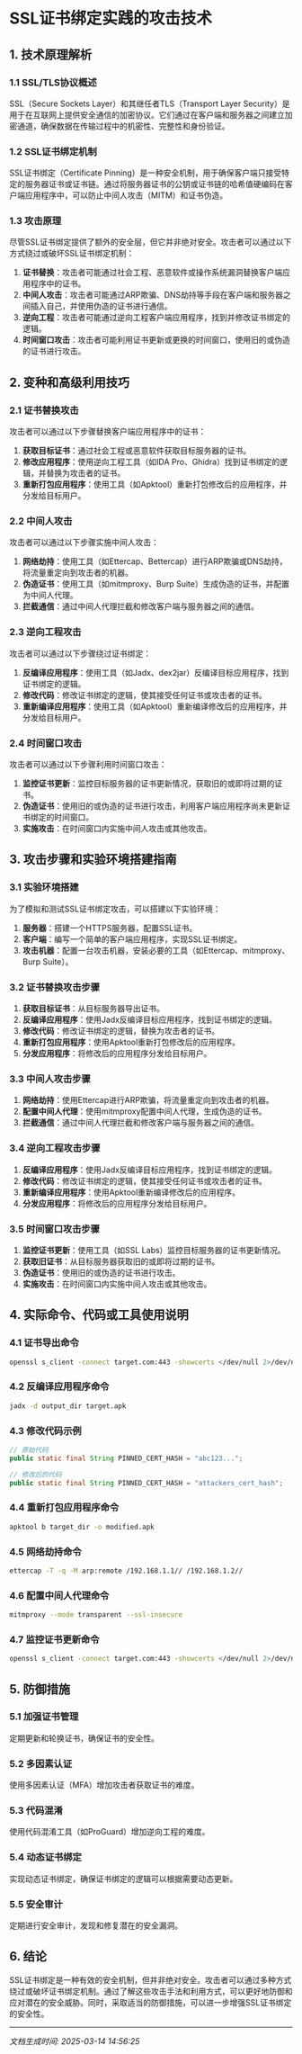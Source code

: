 # SSL证书绑定实践的攻击技术

## 1. 技术原理解析

### 1.1 SSL/TLS协议概述
SSL（Secure Sockets Layer）和其继任者TLS（Transport Layer Security）是用于在互联网上提供安全通信的加密协议。它们通过在客户端和服务器之间建立加密通道，确保数据在传输过程中的机密性、完整性和身份验证。

### 1.2 SSL证书绑定机制
SSL证书绑定（Certificate Pinning）是一种安全机制，用于确保客户端只接受特定的服务器证书或证书链。通过将服务器证书的公钥或证书链的哈希值硬编码在客户端应用程序中，可以防止中间人攻击（MITM）和证书伪造。

### 1.3 攻击原理
尽管SSL证书绑定提供了额外的安全层，但它并非绝对安全。攻击者可以通过以下方式绕过或破坏SSL证书绑定机制：

1. **证书替换**：攻击者可能通过社会工程、恶意软件或操作系统漏洞替换客户端应用程序中的证书。
2. **中间人攻击**：攻击者可能通过ARP欺骗、DNS劫持等手段在客户端和服务器之间插入自己，并使用伪造的证书进行通信。
3. **逆向工程**：攻击者可能通过逆向工程客户端应用程序，找到并修改证书绑定的逻辑。
4. **时间窗口攻击**：攻击者可能利用证书更新或更换的时间窗口，使用旧的或伪造的证书进行攻击。

## 2. 变种和高级利用技巧

### 2.1 证书替换攻击
攻击者可以通过以下步骤替换客户端应用程序中的证书：

1. **获取目标证书**：通过社会工程或恶意软件获取目标服务器的证书。
2. **修改应用程序**：使用逆向工程工具（如IDA Pro、Ghidra）找到证书绑定的逻辑，并替换为攻击者的证书。
3. **重新打包应用程序**：使用工具（如Apktool）重新打包修改后的应用程序，并分发给目标用户。

### 2.2 中间人攻击
攻击者可以通过以下步骤实施中间人攻击：

1. **网络劫持**：使用工具（如Ettercap、Bettercap）进行ARP欺骗或DNS劫持，将流量重定向到攻击者的机器。
2. **伪造证书**：使用工具（如mitmproxy、Burp Suite）生成伪造的证书，并配置为中间人代理。
3. **拦截通信**：通过中间人代理拦截和修改客户端与服务器之间的通信。

### 2.3 逆向工程攻击
攻击者可以通过以下步骤绕过证书绑定：

1. **反编译应用程序**：使用工具（如Jadx、dex2jar）反编译目标应用程序，找到证书绑定的逻辑。
2. **修改代码**：修改证书绑定的逻辑，使其接受任何证书或攻击者的证书。
3. **重新编译应用程序**：使用工具（如Apktool）重新编译修改后的应用程序，并分发给目标用户。

### 2.4 时间窗口攻击
攻击者可以通过以下步骤利用时间窗口攻击：

1. **监控证书更新**：监控目标服务器的证书更新情况，获取旧的或即将过期的证书。
2. **伪造证书**：使用旧的或伪造的证书进行攻击，利用客户端应用程序尚未更新证书绑定的时间窗口。
3. **实施攻击**：在时间窗口内实施中间人攻击或其他攻击。

## 3. 攻击步骤和实验环境搭建指南

### 3.1 实验环境搭建
为了模拟和测试SSL证书绑定攻击，可以搭建以下实验环境：

1. **服务器**：搭建一个HTTPS服务器，配置SSL证书。
2. **客户端**：编写一个简单的客户端应用程序，实现SSL证书绑定。
3. **攻击机器**：配置一台攻击机器，安装必要的工具（如Ettercap、mitmproxy、Burp Suite）。

### 3.2 证书替换攻击步骤
1. **获取目标证书**：从目标服务器导出证书。
2. **反编译应用程序**：使用Jadx反编译目标应用程序，找到证书绑定的逻辑。
3. **修改代码**：修改证书绑定的逻辑，替换为攻击者的证书。
4. **重新打包应用程序**：使用Apktool重新打包修改后的应用程序。
5. **分发应用程序**：将修改后的应用程序分发给目标用户。

### 3.3 中间人攻击步骤
1. **网络劫持**：使用Ettercap进行ARP欺骗，将流量重定向到攻击者的机器。
2. **配置中间人代理**：使用mitmproxy配置中间人代理，生成伪造的证书。
3. **拦截通信**：通过中间人代理拦截和修改客户端与服务器之间的通信。

### 3.4 逆向工程攻击步骤
1. **反编译应用程序**：使用Jadx反编译目标应用程序，找到证书绑定的逻辑。
2. **修改代码**：修改证书绑定的逻辑，使其接受任何证书或攻击者的证书。
3. **重新编译应用程序**：使用Apktool重新编译修改后的应用程序。
4. **分发应用程序**：将修改后的应用程序分发给目标用户。

### 3.5 时间窗口攻击步骤
1. **监控证书更新**：使用工具（如SSL Labs）监控目标服务器的证书更新情况。
2. **获取旧证书**：从目标服务器获取旧的或即将过期的证书。
3. **伪造证书**：使用旧的或伪造的证书进行攻击。
4. **实施攻击**：在时间窗口内实施中间人攻击或其他攻击。

## 4. 实际命令、代码或工具使用说明

### 4.1 证书导出命令
```bash
openssl s_client -connect target.com:443 -showcerts </dev/null 2>/dev/null | openssl x509 -outform PEM > target.crt
```

### 4.2 反编译应用程序命令
```bash
jadx -d output_dir target.apk
```

### 4.3 修改代码示例
```java
// 原始代码
public static final String PINNED_CERT_HASH = "abc123...";

// 修改后的代码
public static final String PINNED_CERT_HASH = "attackers_cert_hash";
```

### 4.4 重新打包应用程序命令
```bash
apktool b target_dir -o modified.apk
```

### 4.5 网络劫持命令
```bash
ettercap -T -q -M arp:remote /192.168.1.1// /192.168.1.2//
```

### 4.6 配置中间人代理命令
```bash
mitmproxy --mode transparent --ssl-insecure
```

### 4.7 监控证书更新命令
```bash
openssl s_client -connect target.com:443 -showcerts </dev/null 2>/dev/null | openssl x509 -noout -dates
```

## 5. 防御措施

### 5.1 加强证书管理
定期更新和轮换证书，确保证书的安全性。

### 5.2 多因素认证
使用多因素认证（MFA）增加攻击者获取证书的难度。

### 5.3 代码混淆
使用代码混淆工具（如ProGuard）增加逆向工程的难度。

### 5.4 动态证书绑定
实现动态证书绑定，确保证书绑定的逻辑可以根据需要动态更新。

### 5.5 安全审计
定期进行安全审计，发现和修复潜在的安全漏洞。

## 6. 结论
SSL证书绑定是一种有效的安全机制，但并非绝对安全。攻击者可以通过多种方式绕过或破坏证书绑定机制。通过了解这些攻击手法和利用方式，可以更好地防御和应对潜在的安全威胁。同时，采取适当的防御措施，可以进一步增强SSL证书绑定的安全性。

---

*文档生成时间: 2025-03-14 14:56:25*
